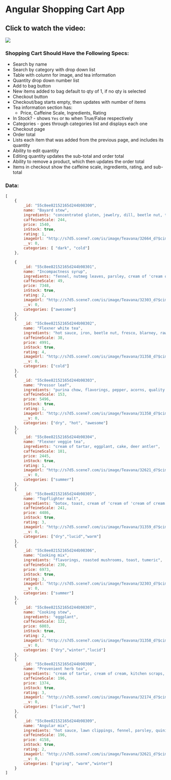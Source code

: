 # Angular Shopping Cart App

## Click to watch the video:
[![](https://i.gyazo.com/b83c4f06526777f552cb5d817c24e567.png)](https://vimeo.com/135907781)


### Shopping Cart Should Have the Following Specs:
- Search by name
- Search by category with drop down list
- Table with column for image,  and tea information
- Quantity drop down number list
- Add to bag button
- New items added to bag default to qty of 1, if no qty is selected
- Checkout button
- Checkout/bag starts empty, then updates with number of items
- Tea information section has:
  - Price, Caffeine Scale, Ingredients, Rating
 - In Stock? - shows `Yes` or `No` when True/False respectively
 - Categories - goes through categories list and displays each one
- Checkout page
 - Order total
 - Lists each item that was added from the previous page, and includes its quantity
 - Ability to edit quantity
 - Editing quantity updates the sub-total and order total
 - Ability to remove a product, which then updates the order total
 - Items in checkout show the caffeine scale, ingredients, rating, and sub-total

### Data:

```js
[
    {
        _id: "55c8ee82152165d244b98300",
        name: "Bayard stew",
        ingredients: "concentrated gluten, jewelry, dill, beetle nut, toast",
        caffeineScale: 244,
        price: 1540,
        inStock: true,
        rating: 1,
        imageUrl: "http://s7d5.scene7.com/is/image/Teavana/32664_d?$cimg$",
        __v: 0,
        categories: [ "dark", "cold"]
    },

    {
        _id: "55c8ee82152165d244b98301",
        name: "Incompactness syrup",
        ingredients: "fennel, nutmeg leaves, parsley, cream of 'cream of cream', blarney",
        caffeineScale: 49,
        price: 7348,
        inStock: true,
        rating: 2,
        imageUrl: "http://s7d5.scene7.com/is/image/Teavana/32303_d?$cimg$",
        __v: 0,
        categories: ["awesome"]
    },
    {
        _id: "55c8ee82152165d244b98302",
        name: "Flexner white tea",
        ingredients: "hot sauce, iron, beetle nut, fresco, blarney, raw mashed potato",
        caffeineScale: 38,
        price: 4991,
        inStock: true,
        rating: 4,
        imageUrl: "http://s7d5.scene7.com/is/image/Teavana/31358_d?$cimg$",
        __v: 0,
        categories: ["cold"]
    },
    {
        _id: "55c8ee82152165d244b98303",
        name: "Pressor leaf",
        ingredients: "purina chow, flavorings, pepper, acorns, quality tallow, old sock, bay leaf",
        caffeineScale: 153,
        price: 5496,
        inStock: true,
        rating: 1,
        imageUrl: "http://s7d5.scene7.com/is/image/Teavana/31358_d?$cimg$",
        __v: 0,
        categories: ["dry", "hot", "awesome"]
    },
    {
        _id: "55c8ee82152165d244b98304",
        name: "Flexner veggie tea",
        ingredients: "cream of tartar, eggplant, cake, deer antler",
        caffeineScale: 181,
        price: 2445,
        inStock: true,
        rating: 1,
        imageUrl: "http://s7d5.scene7.com/is/image/Teavana/32621_d?$cimg$",
        __v: 0,
        categories: ["summer"]
    },
    {
        _id: "55c8ee82152165d244b98305",
        name: "Topflighter malt",
        ingredients: "botox, toast, cream of 'cream of 'cream of cream'', kitchen scraps, beef, aligator tongue, lawn clippings",
        caffeineScale: 241,
        price: 4486,
        inStock: true,
        rating: 3,
        imageUrl: "http://s7d5.scene7.com/is/image/Teavana/31359_d?$cimg$",
        __v: 0,
        categories: ["dry","lucid","warm"]
    },
    {
        _id: "55c8ee82152165d244b98306",
        name: "Cooking mix",
        ingredients: "flavorings, roasted mushrooms, toast, tumeric",
        caffeineScale: 230,
        price: 6973,
        inStock: true,
        rating: 3,
        imageUrl: "http://s7d5.scene7.com/is/image/Teavana/32303_d?$cimg$",
        __v: 0,
        categories: ["summer"]
    },
    {
        _id: "55c8ee82152165d244b98307",
        name: "Cooking stew",
        ingredients: "eggplant",
        caffeineScale: 122,
        price: 6003,
        inStock: true,
        rating: 2,
        imageUrl: "http://s7d5.scene7.com/is/image/Teavana/31358_d?$cimg$",
        __v: 0,
        categories: ["dry","winter","lucid"]
    },
    {
        _id: "55c8ee82152165d244b98308",
        name: "Prevenient herb tea",
        ingredients: "cream of tartar, cream of cream, kitchen scraps, flavorings",
        caffeineScale: 196,
        price: 1374,
        inStock: true,
        rating: 3,
        imageUrl: "http://s7d5.scene7.com/is/image/Teavana/32174_d?$cimg$",
        __v: 0,
        categories: ["lucid","hot"]
    },
    {
        _id: "55c8ee82152165d244b98309",
        name: "Angular mix",
        ingredients: "hot sauce, lawn clippings, fennel, parsley, quinine",
        caffeineScale: 196,
        price: 4158,
        inStock: true,
        rating: 2,
        imageUrl: "http://s7d5.scene7.com/is/image/Teavana/32621_d?$cimg$",
        __v: 0,
        categories: ["spring", "warm","winter"]
    }
]
```
